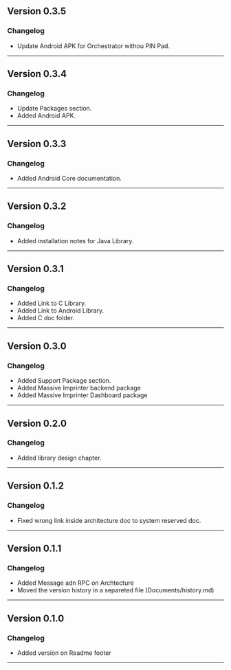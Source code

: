 Version 0.3.5
---
### Changelog
* Update Android APK for Orchestrator withou PIN Pad.
___

Version 0.3.4
---
### Changelog
* Update Packages section.
* Added Android APK.
___

Version 0.3.3
---
### Changelog
* Added Android Core documentation.
___

Version 0.3.2
---
### Changelog
* Added installation notes for Java Library.
___

Version 0.3.1
---
### Changelog
* Added Link to C Library.
* Added Link to Android Library.
* Added C doc folder.
___

Version 0.3.0
---
### Changelog
* Added Support Package section.
* Added Massive Imprinter backend package
* Added Massive Imprinter Dashboard package
___

Version 0.2.0
---
### Changelog
* Added library design chapter.
___

Version 0.1.2
---
### Changelog
* Fixed wrong link inside architecture doc to system reserved doc.
___

Version 0.1.1
---
### Changelog
* Added Message adn RPC on Archtecture
* Moved the version history in a separeted file (Documents/history.md)
___

## Version 0.1.0
### Changelog
* Added version on Readme footer
___